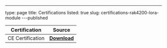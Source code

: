 ---
type: page
title: Certifications
listed: true
slug: certifications-rak4200-lora-module
---published

| **Certification** | **Source** | 
| ---- | ---- | 
| CE Certification | **[Download](https://downloads.rakwireless.com/LoRa/RAK4200/Certification-Report/RAK4200H_CE_Certificate.zip)** | 


